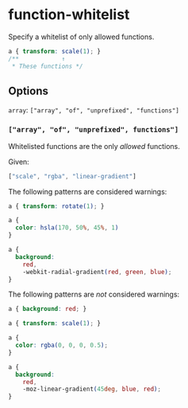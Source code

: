 # function-whitelist

Specify a whitelist of only allowed functions.

```css
a { transform: scale(1); }
/**            ↑
 * These functions */
```

## Options

`array`: `["array", "of", "unprefixed", "functions"]`

### `["array", "of", "unprefixed", functions"]`

Whitelisted functions are the only *allowed* functions.

Given:

```js
["scale", "rgba", "linear-gradient"]
```

The following patterns are considered warnings:

```css
a { transform: rotate(1); }
```

```css
a {
  color: hsla(170, 50%, 45%, 1)
}
```

```css
a {
  background:
    red,
    -webkit-radial-gradient(red, green, blue);
}
```

The following patterns are *not* considered warnings:

```css
a { background: red; }
```

```css
a { transform: scale(1); }
```

```css
a {
  color: rgba(0, 0, 0, 0.5);
}
```

```css
a {
  background:
    red,
    -moz-linear-gradient(45deg, blue, red);
}
```

